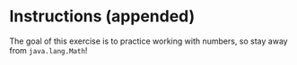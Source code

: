 # Instructions (appended)

The goal of this exercise is to practice working with numbers, so stay away
from `java.lang.Math`!
